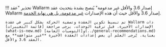 !!! تحذير "عقد Wallarm إصدار 3.6 والأقل غير مدعومة"
    يُنصح بشدة بتحديث عقد Wallarm إصدار 3.6 والأقل حيث أن هذه الإصدارات [غير مدعومة، بل هي نهاية الخدمة](../versioning-policy.md#version-list).

    تم تبسيط تكوين العقدة وتصفية الحركة بشكل كبير في عقدة Wallarm ذات الإصدارات الأخيرة. قبل ترقية الوحدات، يرجى مراجعة [قائمة التغييرات](what-is-new.md) و[التوصيات العامة](../general-recommendations.md) بعناية. يُرجى العلم أن بعض إعدادات العقدة الأخيرة **غير متوافقة** مع العقد 3.6 والأقل.